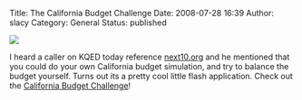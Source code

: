 Title: The California Budget Challenge
Date: 2008-07-28 16:39
Author: slacy
Category: General
Status: published

![](http://next10.org/img/nextTenLogo.gif)  
  
I heard a caller on KQED today reference [next10.org](http://next10.org)
and he mentioned that you could do your own California budget
simulation, and try to balance the budget yourself. Turns out its a
pretty cool little flash application. Check out the [California Budget
Challenge](http://www.nextten.org/budgettool/site/thesim/flashcheck.html)!
